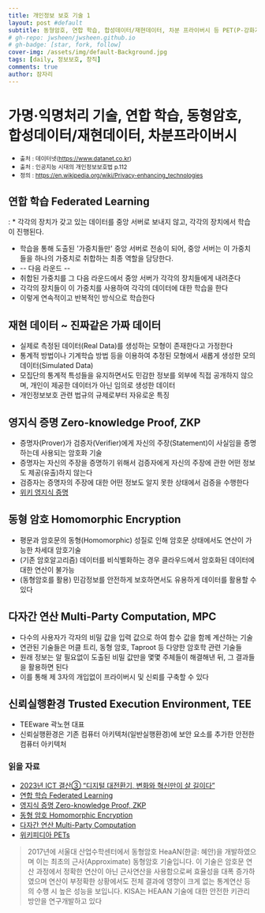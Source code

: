 ```yaml
---
title: 개인정보 보호 기술 1
layout: post #default
subtitle: 동형암호, 연합 학습, 합성데이터/재현데이터, 차분 프라이버시 등 PET(P-강화기술)
# gh-repo: jwsheen/jwsheen.github.io
# gh-badge: [star, fork, follow]
cover-img: /assets/img/default-Background.jpg
tags: [daily, 정보보호, 창직]
comments: true
author: 잠자리
---
```


# 가명·익명처리 기술, 연합 학습, 동형암호, 합성데이터/재현데이터, 차분프라이버시
- <small>출처 : 데이터넷(https://www.datanet.co.kr) </small>
- <small>출처 : 인공지능 시대의 개인정보보호법 p.112 </small>
- <small>정의 : https://en.wikipedia.org/wiki/Privacy-enhancing_technologies </small>

## 연합 학습 Federated Learning
: * 각각의 장치가 갖고 있는 데이터를 중앙 서버로 보내지 않고, 각각의 장치에서 학습이 진행된다. 
* 학습을 통해 도출된 '가중치들만' 중앙 서버로 전송이 되어, 중앙 서버는 이 가중치들을 하나의 가중치로 취합하는 최종 역할을 담당한다.
* -- 다음 라운드 --
* 취합된 가중치를 그 다음 라운드에서 중앙 서버가 각각의 장치들에게 내려준다
* 각각의 장치들이 이 가중치를 사용하여 각각의 데이터에 대한 학습을 한다
* 이렇게 연속적이고 반복적인 방식으로 학습한다

## 재현 데이터 ~ 진짜같은 가짜 데이터
* 실제로 측정된 데이터(Real Data)를 생성하는 모형이 존재한다고 가정한다
* 통계적 방법이나 기계학습 방법 등을 이용하여 추정된 모형에서 새롭게 생성한 모의데이터(Simulated Data) 
* 모집단의 통계적 특성들을 유지하면서도 민감한 정보를 외부에 직접 공개하지 않으며, 개인이 제공한
데이터가 아닌 임의로 생성한 데이터
* 개인정보보호 관련 법규의 규제로부터 자유로운 특징

## 영지식 증명 Zero-knowledge Proof, ZKP
* 증명자(Prover)가 검증자(Verifier)에게 자신의 주장(Statement)이 사실임을 증명하는데 사용되는 암호화 기술
* 증명자는 자신의 주장을 증명하기 위해서 검증자에게 자신의 주장에 관한 어떤 정보도 제공(유출)하지 않는다
* 검증자는 증명자의 주장에 대한 어떤 정보도 알지 못한 상태에서 검증을 수행한다
* [위키 영지식 증명](https://ko.wikipedia.org/wiki/%EC%98%81%EC%A7%80%EC%8B%9D_%EC%A6%9D%EB%AA%85)

## 동형 암호 Homomorphic Encryption
* 평문과 암호문의 동형(Homomorphic) 성질로 인해 암호문 상태에서도 연산이 가능한 차세대 암호기술 
* (기존 암호알고리즘) 데이터를 비식별화하는 경우 클라우드에서 암호화된 데이터에 대한 연산이 불가능
* (동형암호를 활용) 민감정보를 안전하게 보호하면서도 유용하게 데이터를 활용할 수 있다

## 다자간 연산 Multi-Party Computation, MPC
* 다수의 사용자가 각자의 비밀 값을 입력 값으로 하여 함수 값을 함께 계산하는 기술
* 연관된 기술들은 머클 트리, 동형 암호, Taproot 등 다양한 암호학 관련 기술들
* 원래 정보는 알 필요없이 도출된 비밀 값만을 몇몇 주체들이 해결해낸 뒤, 그 결과들을 활용하면 된다
* 이를 통해 제 3자의 개입없이 프라이버시 및 신뢰를 구축할 수 있다

## 신뢰실행환경 Trusted Execution Environment, TEE
* TEEware 곽노현 대표
* 신뢰실행환경은 기존 컴퓨터 아키텍처(일반실행환경)에 보안 요소를 추가한 안전한 컴퓨터 아키텍처

### 읽을 자료
* [2023년 ICT 결산③ “디지털 대전환기, 변화와 혁신만이 살 길이다”](https://www.datanet.co.kr/news/articleView.html?idxno=189537)
* [연합 학습 Federated Learning](https://hyungbinklm.tistory.com/5)
* [영지식 증명 Zero-knowledge Proof, ZKP](https://www.42dot.ai/blog/170)
* [동형 암호 Homomorphic Encryption](https://seed.kisa.or.kr/kisa/ngc/pec.do)
* [다자간 연산 Multi-Party Computation](https://cobak.co.kr/community/9/post/173542)
* [위키피디아 PETs](https://en.wikipedia.org/wiki/Privacy-enhancing_technologies)

> 2017년에 서울대 산업수학센터에서 동형암호 HeaAN(한글: 혜안)을 개발하였으며 이는 최초의 근사(Approximate) 동형암호 기술입니다. 이 기술은 암호문 연산 과정에서 정확한 연산이 아닌 근사연산을 사용함으로써 효율성을 대폭 증가하였으며 연산이 부정확한 상황에서도 전체 결과에 영향이 크게 없는 통계연산 등의 수행 시 높은 성능을 보입니다. KISA는 HEAAN 기술에 대한 안전한 키관리 방안을 연구개발하고 있다